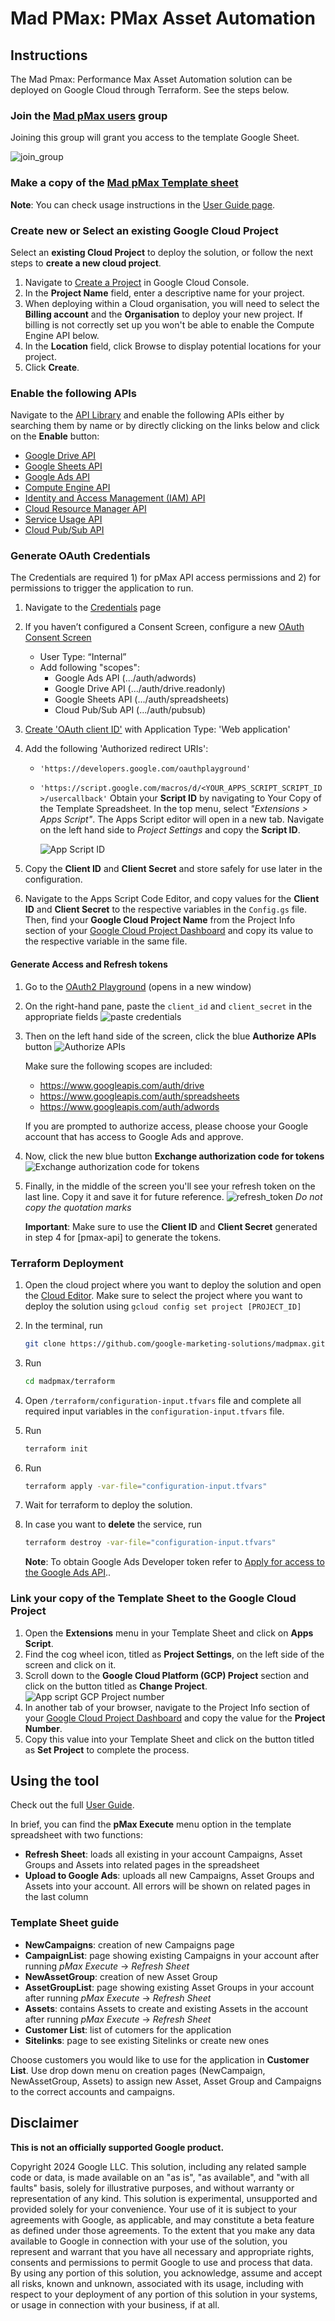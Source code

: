 # Mad PMax: PMax Asset Automation

## Instructions

The Mad Pmax: Performance Max Asset Automation solution can be deployed on Google Cloud through Terraform. See the steps below.

### Join the [Mad pMax users](https://groups.google.com/g/mad-pmax-users) group
  Joining this group will grant you access to the template Google Sheet.

  ![join_group](https://services.google.com/fh/files/misc/join_mad_pmax_group.png)

### Make a copy of the [Mad pMax Template sheet](https://docs.google.com/spreadsheets/d/1uj1IA7Bf8W5av2h1Mw_WEAyhiWa6Rxu9KbFxKXW3v2k/copy)

  **Note**: You can check usage instructions in the [User Guide page](https://github.com/google-marketing-solutions/madpmax/wiki/User-Guide).

### Create new or Select an existing Google Cloud Project

  Select an **existing Cloud Project** to deploy the solution, or follow the next steps to **create a new cloud project**.

  1. Navigate to [Create a Project](https://console.cloud.google.com/projectcreate) in Google Cloud Console.
  2. In the **Project Name** field, enter a descriptive name for your project.
  3. When deploying within a Cloud organisation, you will need to select the **Billing account** and the **Organisation** to deploy your new project. If billing is not correctly set up you won't be able to enable the Compute Engine API below.
  4. In the **Location** field, click Browse to display potential locations for your project.
  5. Click **Create**.

### Enable the following APIs
  Navigate to the [API Library](https://console.cloud.google.com/apis/library) and enable the following APIs either by searching them by name or by directly clicking on the links below and click on the **Enable** button:

  * [Google Drive API](https://console.cloud.google.com/apis/library/drive.googleapis.com)
  * [Google Sheets API](https://console.cloud.google.com/apis/library/sheets.googleapis.com)
  * [Google Ads API](https://console.cloud.google.com/apis/library/googleads.googleapis.com)
  * [Compute Engine API](https://console.cloud.google.com/apis/library/compute.googleapis.com)
  * [Identity and Access Management (IAM) API](https://console.cloud.google.com/apis/library/iam.googleapis.com)
  * [Cloud Resource Manager API](https://console.cloud.google.com/apis/library/cloudresourcemanager.googleapis.com)
  * [Service Usage API](https://console.cloud.google.com/apis/library/serviceusage.googleapis.com)
  * [Cloud Pub/Sub API](https://console.cloud.google.com/apis/library/pubsub.googleapis.com)

### Generate OAuth Credentials

  The Credentials are required 1) for pMax API access permissions and 2) for permissions to trigger the application to run.

  1. Navigate to the [Credentials](https://console.developers.google.com/apis/credentials) page
  2. If you haven’t configured a Consent Screen, configure a new [OAuth Consent Screen](https://console.cloud.google.com/apis/credentials/consent)
      * User Type: “Internal”
      * Add following "scopes":
          * Google Ads API (.../auth/adwords)
          * Google Drive API (.../auth/drive.readonly)
          * Google Sheets API (.../auth/spreadsheets)
          * Cloud Pub/Sub API (.../auth/pubsub)
  3. [Create 'OAuth client ID'](https://console.cloud.google.com/apis/credentials/oauthclient) with Application Type: 'Web application'
  4. Add the following 'Authorized redirect URIs':
     * `'https://developers.google.com/oauthplayground'`
     * `'https://script.google.com/macros/d/<YOUR_APPS_SCRIPT_SCRIPT_ID>/usercallback'`
        Obtain your **Script ID** by navigating to Your Copy of the Template Spreadsheet. In the top menu, select *"Extensions > Apps Script"*. The Apps Script editor will open in a new tab. Navigate on the left hand side to *Project Settings* and copy the **Script ID**.

        ![App Script ID](https://services.google.com/fh/files/misc/madpmax_appscript_script_id.png)

  5. Copy the **Client ID** and **Client Secret** and store safely for use later in the configuration.
  6. Navigate to the Apps Script Code Editor, and copy values for the **Client ID** and **Client Secret** to the respective variables in the `Config.gs` file. Then, find your **Google Cloud Project Name** from the Project Info section of your [Google Cloud Project Dashboard](https://console.cloud.google.com/home/dashboard) and copy its value to the respective variable in the same file.

  #### Generate Access and Refresh tokens
  1. Go to the [OAuth2 Playground](https://developers.google.com/oauthplayground/#step1&scopes=https%3A//www.googleapis.com/auth/adwords,https%3A//www.googleapis.com/auth/drive,https%3A//www.googleapis.com/auth/spreadsheets&content_type=application/json&http_method=GET&useDefaultOauthCred=checked&oauthEndpointSelect=Google&oauthAuthEndpointValue=https%3A//accounts.google.com/o/oauth2/v2/auth&oauthTokenEndpointValue=https%3A//oauth2.googleapis.com/token&includeCredentials=unchecked&accessTokenType=bearer&autoRefreshToken=unchecked&accessType=offline&forceAprovalPrompt=checked&response_type=code) (opens in a new window)
  2. On the right-hand pane, paste the `client_id` and `client_secret` in the appropriate fields ![paste credentials](https://services.google.com/fh/files/misc/pplayground_fields.png)
  3.  Then on the left hand side of the screen, click the blue **Authorize APIs** button ![Authorize APIs](https://services.google.com/fh/files/misc/authorize_sheets_ads_drive_apis.png)

      Make sure the following scopes are included:
      * <https://www.googleapis.com/auth/drive>
      * <https://www.googleapis.com/auth/spreadsheets>
      * <https://www.googleapis.com/auth/adwords>

      If you are prompted to authorize access, please choose your Google account that has access to Google Ads and approve.
  1. Now, click the new blue button **Exchange authorization code for tokens** ![Exchange authorization code for tokens](https://services.google.com/fh/files/misc/exchange_authorization_code_for_token.png)

  2. Finally, in the middle of the screen you'll see your refresh token on the last line.  Copy it and save it for future reference.  ![refresh_token](https://services.google.com/fh/files/misc/refresh_token.png) *Do not copy the quotation marks*

      **Important**: Make sure to use the **Client ID** and **Client Secret** generated in step 4 for [pmax-api] to generate the tokens.

### Terraform Deployment

 1. Open the cloud project where you want to deploy the solution and open the [Cloud Editor](https://shell.cloud.google.com/?show=ide%2Cterminal). Make sure to select the project where you want to deploy the solution using `gcloud config set project [PROJECT_ID]`

 2. In the terminal, run

     ```bash
     git clone https://github.com/google-marketing-solutions/madpmax.git
     ```

 3. Run

     ```bash
     cd madpmax/terraform
     ```

 4. Open `/terraform/configuration-input.tfvars` file and complete all required input variables in the `configuration-input.tfvars` file.

 5. Run

     ```bash
     terraform init
     ```
 6. Run

     ```bash
     terraform apply -var-file="configuration-input.tfvars"
     ```

 7. Wait for terraform to deploy the solution.

 8. In case you want to **delete** the service, run

     ```bash
     terraform destroy -var-file="configuration-input.tfvars"
     ```

    **Note**: To obtain Google Ads Developer token refer to [Apply for access to the Google Ads API](https://developers.google.com/google-ads/api/docs/get-started/dev-token#apply-token)..

### Link your copy of the Template Sheet to the Google Cloud Project
1. Open the **Extensions** menu in your Template Sheet and click on **Apps Script**.
2. Find the cog wheel icon, titled as **Project Settings**, on the left side of the screen and click on it.
3. Scroll down to the **Google Cloud Platform (GCP) Project** section and click on the button titled as **Change Project**.
![App script GCP Project number](https://services.google.com/fh/files/misc/madpmax_appscript_cloud_project.png)
4. In another tab of your browser, navigate to the Project Info section of your [Google Cloud Project Dashboard](https://console.cloud.google.com/home/dashboard) and copy the value for the **Project Number**.
5. Copy this value into your Template Sheet and click on the button titled as **Set Project** to complete the process.

## Using the tool

  Check out the full [User Guide](https://github.com/google-marketing-solutions/madpmax/wiki/User-Guide).

  In brief, you can find the **pMax Execute** menu option in the template spreadsheet with two functions:
  * **Refresh Sheet**: loads all existing in your account Campaigns, Asset Groups and Assets into related pages in the spreadsheet
  * **Upload to Google Ads**: uploads all new Campaigns, Asset Groups and Assets into your account. All errors will be shown on related pages in the last column

### Template Sheet guide

* **NewCampaigns**: creation of new Campaigns page
* **CampaignList**: page showing existing Campaigns in your account after running *pMax Execute* -> *Refresh Sheet*
* **NewAssetGroup**: creation of new Asset Group
* **AssetGroupList**: page showing existing Asset Groups in your account after running *pMax Execute* -> *Refresh Sheet*
* **Assets**: contains Assets to create and existing Assets in the account after running *pMax Execute* -> *Refresh Sheet*
* **Customer List**: list of cutomers for the application
* **Sitelinks**: page to see existing Sitelinks or create new ones

Choose customers you would like to use for the application in **Customer List**.
Use drop down menu on creation pages (NewCampaign, NewAssetGroup, Assets) to assign new Asset, Asset Group and Campaigns to the correct accounts and campaigns.

## Disclaimer
__This is not an officially supported Google product.__

Copyright 2024 Google LLC. This solution, including any related sample code or
data, is made available on an "as is", "as available", and "with all faults"
basis, solely for illustrative purposes, and without warranty or representation
of any kind. This solution is experimental, unsupported and provided solely for
your convenience. Your use of it is subject to your agreements with Google, as
applicable, and may constitute a beta feature as defined under those agreements.
To the extent that you make any data available to Google in connection with your
use of the solution, you represent and warrant that you have all necessary and
appropriate rights, consents and permissions to permit Google to use and process
that data. By using any portion of this solution, you acknowledge, assume and
accept all risks, known and unknown, associated with its usage, including with
respect to your deployment of any portion of this solution in your systems, or
usage in connection with your business, if at all.
